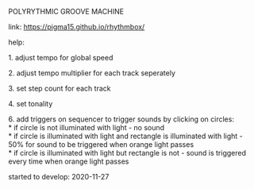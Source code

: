 POLYRYTHMIC GROOVE MACHINE

link: https://pigma15.github.io/rhythmbox/

help:
        <p>1. adjust tempo for global speed</p>
        <p>2. adjust tempo multiplier for each track seperately</p>
        <p>3. set step count for each track</p>
        <p>4. set tonality</p>
        <p>6. add triggers on sequencer to trigger sounds by clicking on circles:<br>
            * if circle is not illuminated with light - no sound<br>
            * if circle is illuminated with light and rectangle is illuminated with light - 50% for sound to be triggered when orange light passes<br>
            * if circle is illuminated with light but rectangle is not - sound is triggered every time when orange light passes</p>

started to develop: 2020-11-27